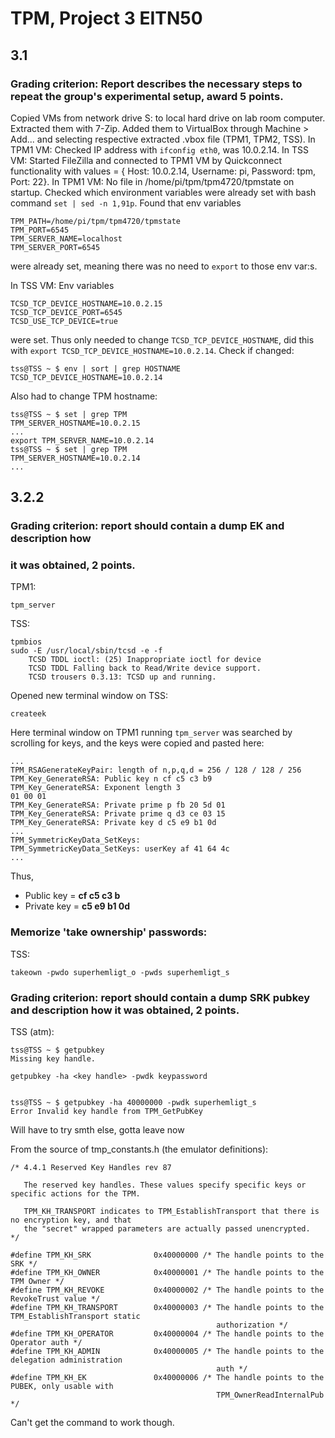 # TPM, Project 3 EITN50
## 3.1
### **Grading criterion**: Report describes the necessary steps to repeat the group's experimental setup, award 5 points.
Copied VMs from network drive S: to local hard drive on lab room computer.
Extracted them with 7-Zip. Added them to VirtualBox through Machine > Add...
and selecting respective extracted .vbox file (TPM1, TPM2, TSS).
In TPM1 VM: Checked IP address with ``ifconfig eth0``, was 10.0.2.14.
In TSS VM: Started FileZilla and connected to TPM1 VM by Quickconnect
functionality with values = { Host: 10.0.2.14, Username: pi, Password: tpm,
Port: 22}.
In TPM1 VM: No file in /home/pi/tpm/tpm4720/tpmstate on startup. Checked which
environment variables were already set with bash command ``set | sed -n
1,91p``. Found that env variables

    TPM_PATH=/home/pi/tpm/tpm4720/tpmstate
    TPM_PORT=6545
    TPM_SERVER_NAME=localhost
    TPM_SERVER_PORT=6545

were already set, meaning there was no need to ``export`` to those env var:s.

In TSS VM: Env variables

    TCSD_TCP_DEVICE_HOSTNAME=10.0.2.15
    TCSD_TCP_DEVICE_PORT=6545
    TCSD_USE_TCP_DEVICE=true

were set. Thus only needed to change ``TCSD_TCP_DEVICE_HOSTNAME``, did this
with ``export TCSD_TCP_DEVICE_HOSTNAME=10.0.2.14``.
Check if changed:

    tss@TSS ~ $ env | sort | grep HOSTNAME
    TCSD_TCP_DEVICE_HOSTNAME=10.0.2.14

Also had to change TPM hostname:

    tss@TSS ~ $ set | grep TPM
    TPM_SERVER_HOSTNAME=10.0.2.15
    ...
    export TPM_SERVER_NAME=10.0.2.14
    tss@TSS ~ $ set | grep TPM
    TPM_SERVER_HOSTNAME=10.0.2.14
    ...


## 3.2.2
### **Grading criterion**: report should contain a dump EK and description how
### it was obtained, 2 points.
TPM1:

    tpm_server

TSS:

    tpmbios
    sudo -E /usr/local/sbin/tcsd -e -f
		TCSD TDDL ioctl: (25) Inappropriate ioctl for device
		TCSD TDDL Falling back to Read/Write device support.
		TCSD trousers 0.3.13: TCSD up and running.
Opened new terminal window on TSS:

    createek

Here terminal window on TPM1 running ``tpm_server`` was searched by scrolling for keys, and the keys were copied and pasted here:

	...
	TPM_RSAGenerateKeyPair: length of n,p,q,d = 256 / 128 / 128 / 256
	TPM_Key_GenerateRSA: Public key n cf c5 c3 b9
	TPM_Key_GenerateRSA: Exponent length 3
	01 00 01
	TPM_Key_GenerateRSA: Private prime p fb 20 5d 01
	TPM_Key_GenerateRSA: Private prime q d3 ce 03 15
	TPM_Key_GenerateRSA: Private key d c5 e9 b1 0d
	...
	TPM_SymmetricKeyData_SetKeys:
	TPM_SymmetricKeyData_SetKeys: userKey af 41 64 4c
	...
Thus,
* Public key = **cf c5 c3 b**
* Private key = **c5 e9 b1 0d**

### Memorize 'take ownership' passwords:
TSS:

	takeown -pwdo superhemligt_o -pwds superhemligt_s

### **Grading criterion**: report should contain a dump SRK pubkey and description how it was obtained, 2 points.

TSS (atm):

<!--
Running the above command on a terminal that is opened on the Desktop folder
generates a ``srk.pem`` file with the following content:

    tss@TSS ~/Desktop $ cat srk.pem
    -----BEGIN PUBLIC KEY-----
    MIIBIjANBgkqhkiG9w0BAQEFAAOCAQ8AMIIBCgKCAQEA1pz0SF4rCVdTbw4ySPxW
    F2ZfAlw3LuTwE+F11eXGrZ/+ib7CRX7I+OT4/5LXnGvrH6PR5R1ajMUeE3Om1VZu
    tLxZ1Tikrizk8CECh0u1qb5LsNKoBBhW6COa6ge5gR8UqaXYhylP6NkBz9hBiLT3
    IHhgvvcecdlfpWR+/tsK1RYKjUfnWj5v5sZkEQ4y71PNBr+ZD+iw9XhzU0PqpuXC
    8y3zD4aoA/CVREzVe5GzKqd4ZzGoYfUhdbqYb9hHeRXYCKBpSc8kwjF4Qa1z/Fc2
    nfCyPOeb1asV9GbZL81W4VR+WJwK75cKGxuKbo+PUGOzekG1euIxtMUe83eJmRRB
    +wIDAQAB
    -----END PUBLIC KEY-----
-->

	tss@TSS ~ $ getpubkey
	Missing key handle.

	getpubkey -ha <key handle> -pwdk keypassword


	tss@TSS ~ $ getpubkey -ha 40000000 -pwdk superhemligt_s
	Error Invalid key handle from TPM_GetPubKey

Will have to try smth else, gotta leave now

From the source of tmp_constants.h (the emulator definitions):

    /* 4.4.1 Reserved Key Handles rev 87

       The reserved key handles. These values specify specific keys or specific actions for the TPM.

       TPM_KH_TRANSPORT indicates to TPM_EstablishTransport that there is no encryption key, and that
       the "secret" wrapped parameters are actually passed unencrypted.
    */

    #define TPM_KH_SRK              0x40000000 /* The handle points to the SRK */
    #define TPM_KH_OWNER            0x40000001 /* The handle points to the TPM Owner */
    #define TPM_KH_REVOKE           0x40000002 /* The handle points to the RevokeTrust value */
    #define TPM_KH_TRANSPORT        0x40000003 /* The handle points to the TPM_EstablishTransport static
                                                  authorization */
    #define TPM_KH_OPERATOR         0x40000004 /* The handle points to the Operator auth */
    #define TPM_KH_ADMIN            0x40000005 /* The handle points to the delegation administration
                                                  auth */
    #define TPM_KH_EK               0x40000006 /* The handle points to the PUBEK, only usable with
                                                  TPM_OwnerReadInternalPub */

Can't get the command to work though.
